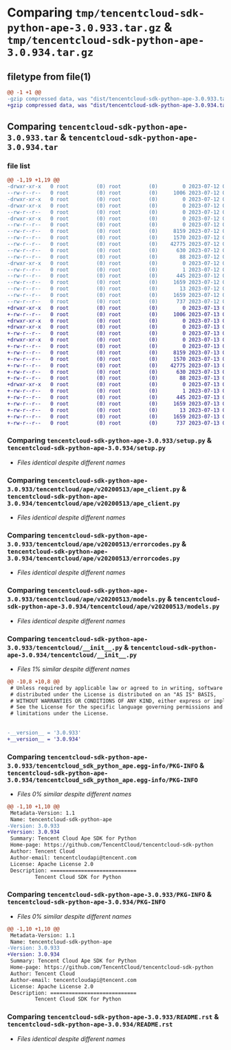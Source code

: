 # Comparing `tmp/tencentcloud-sdk-python-ape-3.0.933.tar.gz` & `tmp/tencentcloud-sdk-python-ape-3.0.934.tar.gz`

## filetype from file(1)

```diff
@@ -1 +1 @@
-gzip compressed data, was "dist/tencentcloud-sdk-python-ape-3.0.933.tar", last modified: Wed Jul 12 00:19:01 2023, max compression
+gzip compressed data, was "dist/tencentcloud-sdk-python-ape-3.0.934.tar", last modified: Thu Jul 13 00:14:42 2023, max compression
```

## Comparing `tencentcloud-sdk-python-ape-3.0.933.tar` & `tencentcloud-sdk-python-ape-3.0.934.tar`

### file list

```diff
@@ -1,19 +1,19 @@
-drwxr-xr-x   0 root         (0) root         (0)        0 2023-07-12 00:19:01.000000 tencentcloud-sdk-python-ape-3.0.933/
--rw-r--r--   0 root         (0) root         (0)     1006 2023-07-12 00:19:01.000000 tencentcloud-sdk-python-ape-3.0.933/setup.py
-drwxr-xr-x   0 root         (0) root         (0)        0 2023-07-12 00:19:01.000000 tencentcloud-sdk-python-ape-3.0.933/tencentcloud/
-drwxr-xr-x   0 root         (0) root         (0)        0 2023-07-12 00:19:01.000000 tencentcloud-sdk-python-ape-3.0.933/tencentcloud/ape/
--rw-r--r--   0 root         (0) root         (0)        0 2023-07-12 00:19:01.000000 tencentcloud-sdk-python-ape-3.0.933/tencentcloud/ape/__init__.py
-drwxr-xr-x   0 root         (0) root         (0)        0 2023-07-12 00:19:01.000000 tencentcloud-sdk-python-ape-3.0.933/tencentcloud/ape/v20200513/
--rw-r--r--   0 root         (0) root         (0)        0 2023-07-12 00:19:01.000000 tencentcloud-sdk-python-ape-3.0.933/tencentcloud/ape/v20200513/__init__.py
--rw-r--r--   0 root         (0) root         (0)     8159 2023-07-12 00:19:01.000000 tencentcloud-sdk-python-ape-3.0.933/tencentcloud/ape/v20200513/ape_client.py
--rw-r--r--   0 root         (0) root         (0)     1570 2023-07-12 00:19:01.000000 tencentcloud-sdk-python-ape-3.0.933/tencentcloud/ape/v20200513/errorcodes.py
--rw-r--r--   0 root         (0) root         (0)    42775 2023-07-12 00:19:01.000000 tencentcloud-sdk-python-ape-3.0.933/tencentcloud/ape/v20200513/models.py
--rw-r--r--   0 root         (0) root         (0)      630 2023-07-12 00:19:01.000000 tencentcloud-sdk-python-ape-3.0.933/tencentcloud/__init__.py
--rw-r--r--   0 root         (0) root         (0)       88 2023-07-12 00:19:01.000000 tencentcloud-sdk-python-ape-3.0.933/setup.cfg
-drwxr-xr-x   0 root         (0) root         (0)        0 2023-07-12 00:19:01.000000 tencentcloud-sdk-python-ape-3.0.933/tencentcloud_sdk_python_ape.egg-info/
--rw-r--r--   0 root         (0) root         (0)        1 2023-07-12 00:19:01.000000 tencentcloud-sdk-python-ape-3.0.933/tencentcloud_sdk_python_ape.egg-info/dependency_links.txt
--rw-r--r--   0 root         (0) root         (0)      445 2023-07-12 00:19:01.000000 tencentcloud-sdk-python-ape-3.0.933/tencentcloud_sdk_python_ape.egg-info/SOURCES.txt
--rw-r--r--   0 root         (0) root         (0)     1659 2023-07-12 00:19:01.000000 tencentcloud-sdk-python-ape-3.0.933/tencentcloud_sdk_python_ape.egg-info/PKG-INFO
--rw-r--r--   0 root         (0) root         (0)       13 2023-07-12 00:19:01.000000 tencentcloud-sdk-python-ape-3.0.933/tencentcloud_sdk_python_ape.egg-info/top_level.txt
--rw-r--r--   0 root         (0) root         (0)     1659 2023-07-12 00:19:01.000000 tencentcloud-sdk-python-ape-3.0.933/PKG-INFO
--rw-r--r--   0 root         (0) root         (0)      737 2023-07-12 00:19:01.000000 tencentcloud-sdk-python-ape-3.0.933/README.rst
+drwxr-xr-x   0 root         (0) root         (0)        0 2023-07-13 00:14:42.000000 tencentcloud-sdk-python-ape-3.0.934/
+-rw-r--r--   0 root         (0) root         (0)     1006 2023-07-13 00:14:42.000000 tencentcloud-sdk-python-ape-3.0.934/setup.py
+drwxr-xr-x   0 root         (0) root         (0)        0 2023-07-13 00:14:42.000000 tencentcloud-sdk-python-ape-3.0.934/tencentcloud/
+drwxr-xr-x   0 root         (0) root         (0)        0 2023-07-13 00:14:42.000000 tencentcloud-sdk-python-ape-3.0.934/tencentcloud/ape/
+-rw-r--r--   0 root         (0) root         (0)        0 2023-07-13 00:14:42.000000 tencentcloud-sdk-python-ape-3.0.934/tencentcloud/ape/__init__.py
+drwxr-xr-x   0 root         (0) root         (0)        0 2023-07-13 00:14:42.000000 tencentcloud-sdk-python-ape-3.0.934/tencentcloud/ape/v20200513/
+-rw-r--r--   0 root         (0) root         (0)        0 2023-07-13 00:14:42.000000 tencentcloud-sdk-python-ape-3.0.934/tencentcloud/ape/v20200513/__init__.py
+-rw-r--r--   0 root         (0) root         (0)     8159 2023-07-13 00:14:42.000000 tencentcloud-sdk-python-ape-3.0.934/tencentcloud/ape/v20200513/ape_client.py
+-rw-r--r--   0 root         (0) root         (0)     1570 2023-07-13 00:14:42.000000 tencentcloud-sdk-python-ape-3.0.934/tencentcloud/ape/v20200513/errorcodes.py
+-rw-r--r--   0 root         (0) root         (0)    42775 2023-07-13 00:14:42.000000 tencentcloud-sdk-python-ape-3.0.934/tencentcloud/ape/v20200513/models.py
+-rw-r--r--   0 root         (0) root         (0)      630 2023-07-13 00:14:42.000000 tencentcloud-sdk-python-ape-3.0.934/tencentcloud/__init__.py
+-rw-r--r--   0 root         (0) root         (0)       88 2023-07-13 00:14:42.000000 tencentcloud-sdk-python-ape-3.0.934/setup.cfg
+drwxr-xr-x   0 root         (0) root         (0)        0 2023-07-13 00:14:42.000000 tencentcloud-sdk-python-ape-3.0.934/tencentcloud_sdk_python_ape.egg-info/
+-rw-r--r--   0 root         (0) root         (0)        1 2023-07-13 00:14:42.000000 tencentcloud-sdk-python-ape-3.0.934/tencentcloud_sdk_python_ape.egg-info/dependency_links.txt
+-rw-r--r--   0 root         (0) root         (0)      445 2023-07-13 00:14:42.000000 tencentcloud-sdk-python-ape-3.0.934/tencentcloud_sdk_python_ape.egg-info/SOURCES.txt
+-rw-r--r--   0 root         (0) root         (0)     1659 2023-07-13 00:14:42.000000 tencentcloud-sdk-python-ape-3.0.934/tencentcloud_sdk_python_ape.egg-info/PKG-INFO
+-rw-r--r--   0 root         (0) root         (0)       13 2023-07-13 00:14:42.000000 tencentcloud-sdk-python-ape-3.0.934/tencentcloud_sdk_python_ape.egg-info/top_level.txt
+-rw-r--r--   0 root         (0) root         (0)     1659 2023-07-13 00:14:42.000000 tencentcloud-sdk-python-ape-3.0.934/PKG-INFO
+-rw-r--r--   0 root         (0) root         (0)      737 2023-07-13 00:14:42.000000 tencentcloud-sdk-python-ape-3.0.934/README.rst
```

### Comparing `tencentcloud-sdk-python-ape-3.0.933/setup.py` & `tencentcloud-sdk-python-ape-3.0.934/setup.py`

 * *Files identical despite different names*

### Comparing `tencentcloud-sdk-python-ape-3.0.933/tencentcloud/ape/v20200513/ape_client.py` & `tencentcloud-sdk-python-ape-3.0.934/tencentcloud/ape/v20200513/ape_client.py`

 * *Files identical despite different names*

### Comparing `tencentcloud-sdk-python-ape-3.0.933/tencentcloud/ape/v20200513/errorcodes.py` & `tencentcloud-sdk-python-ape-3.0.934/tencentcloud/ape/v20200513/errorcodes.py`

 * *Files identical despite different names*

### Comparing `tencentcloud-sdk-python-ape-3.0.933/tencentcloud/ape/v20200513/models.py` & `tencentcloud-sdk-python-ape-3.0.934/tencentcloud/ape/v20200513/models.py`

 * *Files identical despite different names*

### Comparing `tencentcloud-sdk-python-ape-3.0.933/tencentcloud/__init__.py` & `tencentcloud-sdk-python-ape-3.0.934/tencentcloud/__init__.py`

 * *Files 1% similar despite different names*

```diff
@@ -10,8 +10,8 @@
 # Unless required by applicable law or agreed to in writing, software
 # distributed under the License is distributed on an "AS IS" BASIS,
 # WITHOUT WARRANTIES OR CONDITIONS OF ANY KIND, either express or implied.
 # See the License for the specific language governing permissions and
 # limitations under the License.
 
 
-__version__ = '3.0.933'
+__version__ = '3.0.934'
```

### Comparing `tencentcloud-sdk-python-ape-3.0.933/tencentcloud_sdk_python_ape.egg-info/PKG-INFO` & `tencentcloud-sdk-python-ape-3.0.934/tencentcloud_sdk_python_ape.egg-info/PKG-INFO`

 * *Files 0% similar despite different names*

```diff
@@ -1,10 +1,10 @@
 Metadata-Version: 1.1
 Name: tencentcloud-sdk-python-ape
-Version: 3.0.933
+Version: 3.0.934
 Summary: Tencent Cloud Ape SDK for Python
 Home-page: https://github.com/TencentCloud/tencentcloud-sdk-python
 Author: Tencent Cloud
 Author-email: tencentcloudapi@tencent.com
 License: Apache License 2.0
 Description: ============================
         Tencent Cloud SDK for Python
```

### Comparing `tencentcloud-sdk-python-ape-3.0.933/PKG-INFO` & `tencentcloud-sdk-python-ape-3.0.934/PKG-INFO`

 * *Files 0% similar despite different names*

```diff
@@ -1,10 +1,10 @@
 Metadata-Version: 1.1
 Name: tencentcloud-sdk-python-ape
-Version: 3.0.933
+Version: 3.0.934
 Summary: Tencent Cloud Ape SDK for Python
 Home-page: https://github.com/TencentCloud/tencentcloud-sdk-python
 Author: Tencent Cloud
 Author-email: tencentcloudapi@tencent.com
 License: Apache License 2.0
 Description: ============================
         Tencent Cloud SDK for Python
```

### Comparing `tencentcloud-sdk-python-ape-3.0.933/README.rst` & `tencentcloud-sdk-python-ape-3.0.934/README.rst`

 * *Files identical despite different names*

